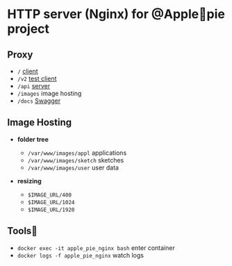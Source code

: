 # HTTP server (Nginx) for @Apple🥧pie project

## Proxy

   * `/` [client](../client/README.md)
   * `/v2` [test client](../v2/README.md)
   * `/api` [server](../server/README.md)
   * `/images` image hosting
   * `/docs` [Swagger](../swagger/README.md)

## Image Hosting

   * **folder tree**

      * `/var/www/images/appl` applications
      * `/var/www/images/sketch` sketches
      * `/var/www/images/user` user data

   * **resizing**

      * `$IMAGE_URL/400`
      * `$IMAGE_URL/1024`
      * `$IMAGE_URL/1920`

## Tools🐳

   * `docker exec -it apple_pie_nginx bash` enter container
   * `docker logs -f apple_pie_nginx` watch logs
